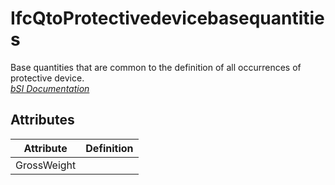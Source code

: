 IfcQtoProtectivedevicebasequantities
====================================
Base quantities that are common to the definition of all occurrences of
protective device.  
[ _bSI
Documentation_](https://standards.buildingsmart.org/IFC/DEV/IFC4_2/FINAL/HTML/schema/ifcelectricaldomain/qset/qto_protectivedevicebasequantities.htm)


Attributes
----------
| Attribute   | Definition   |
|-------------|--------------|
| GrossWeight |              |
